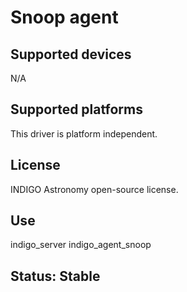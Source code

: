 # Snoop agent

## Supported devices

N/A

## Supported platforms

This driver is platform independent.

## License

INDIGO Astronomy open-source license.

## Use

indigo_server indigo_agent_snoop

## Status: Stable
